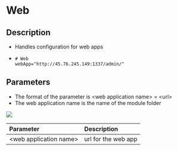 # Web



## Description

* Handles configuration for web apps
* ```text
  # Web
  webApp="http://45.76.245.149:1337/admin/"
  ```

## Parameters

* The format of the parameter is &lt;web application name&gt; = &lt;url&gt;
* The web application name is the name of the module folder



![](../../.gitbook/assets/image%20%2838%29.png)

| Parameter | Description |
| :--- | :--- |
| &lt;web application name&gt; | url for the web app |


